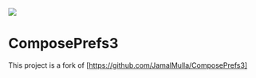 [![](https://jitpack.io/v/wieb027/ComposePrefs3.svg)](https://jitpack.io/#wieb027/ComposePrefs3)

# ComposePrefs3

This project is a fork of [https://github.com/JamalMulla/ComposePrefs3]

